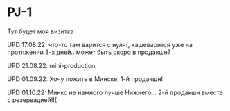 # PJ-1
Тут будет моя визитка

UPD 17.08.22: что-то там варится с нуля(, кашеварится уже на протяжении 3-х дней.. может быть скоро в продакшн?

UPD 21.08.22: mini-production

UPD 01.09.22: Хочу пожить в Минске. 1-й продакшн!

UPD 01.10.22: Минкс не намного лучше Нижнего... 2-й продакшн вместе с резервацией!!(
